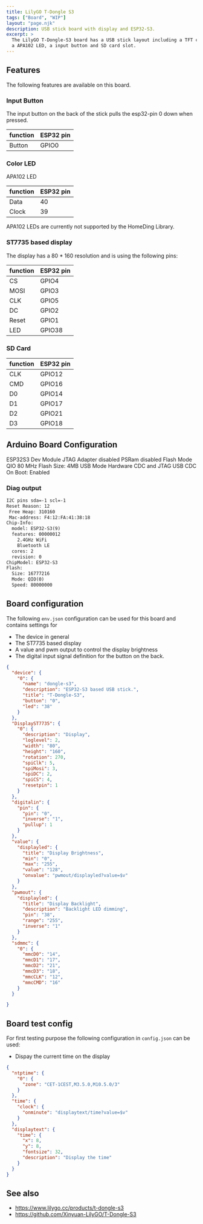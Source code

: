```yaml
---
title: LilyGO T-Dongle S3
tags: ["Board", "WIP"]
layout: "page.njk"
description: USB stick board with display and ESP32-S3.
excerpt: >
  The LilyGO T-Dongle-S3 board has a USB stick layout including a TFT color display,
  a APA102 LED, a input button and SD card slot.
---
```



## Features

The following features are available on this board.


### Input Button

The input button on the back of the stick pulls the esp32-pin 0 down when pressed. 

| function | ESP32 pin |
| -------- | --------- |
| Button   | GPIO0     |


### Color LED

APA102 LED

| function | ESP32 pin |
| -------- | --------- |
| Data     | 40        |
| Clock    | 39        |

APA102 LEDs are currently not supported by the HomeDing Library.

<!-- TODO: APA102Element similar to NEOElement -->


### ST7735 based display

The display has a 80 * 160 resolution and is using the following pins:

| function | ESP32 pin |
| -------- | --------- |
| CS       | GPIO4     |
| MOSI     | GPIO3     |
| CLK      | GPIO5     |
| DC       | GPIO2     |
| Reset    | GPIO1     |
| LED      | GPIO38    |


### SD Card

| function | ESP32 pin |
| -------- | --------- |
| CLK      | GPIO12    |
| CMD      | GPIO16    |
| D0       | GPIO14    |
| D1       | GPIO17    |
| D2       | GPIO21    |
| D3       | GPIO18    |

## Arduino Board Configuration

ESP32S3 Dev Module
JTAG Adapter disabled
PSRam disabled
Flash Mode QIO 80 MHz
Flash Size: 4MB
USB Mode Hardware CDC and JTAG
USB CDC On Boot: Enabled

### Diag output

``` txt
I2C pins sda=-1 scl=-1
Reset Reason: 12
 Free Heap: 310160
 Mac-address: F4:12:FA:41:38:18
Chip-Info:
  model: ESP32-S3(9)
  features: 00000012
    2.4GHz WiFi
    Bluetooth LE
  cores: 2
  revision: 0
ChipModel: ESP32-S3
Flash:
  Size: 16777216
  Mode: QIO(0)
  Speed: 80000000
```

## Board configuration

The following `env.json` configuration can be used for this board and contains settings for

* The device in general
* The ST7735 based display
* A value and pwm output to control the display brightness
* The digital input signal definition for the button on the back.


``` json
{
  "device": {
    "0": {
      "name": "dongle-s3",
      "description": "ESP32-S3 based USB stick.",
      "title": "T-Dongle-S3",
      "button": "0",
      "led": "38"
    }
  },
  "DisplayST7735": {
    "0": {
      "description": "Display",
      "loglevel": 2,
      "width": "80",
      "height": "160",
      "rotation": 270,
      "spiClk": 5,
      "spiMosi": 3,
      "spiDC": 2,
      "spiCS": 4,
      "resetpin": 1
    }
  },
  "digitalin": {
    "pin": {
      "pin": "0",
      "inverse": "1",
      "pullup": 1
    }
  },
  "value": {
    "displayled": {
      "title": "Display Brightness",
      "min": "0",
      "max": "255",
      "value": "128",
      "onvalue": "pwmout/displayled?value=$v"
    }
  },
  "pwmout": {
    "displayled": {
      "title": "Display Backlight",
      "description": "Backlight LED dimming",
      "pin": "38",
      "range": "255",
      "inverse": "1"
    }
  },
  "sdmmc": {
    "0": {
      "mmcD0": "14",
      "mmcD1": "17",
      "mmcD2": "21",
      "mmcD3": "18",
      "mmcCLK": "12",
      "mmcCMD": "16"
    }
  }

}
```


## Board test config

For first testing purpose the following configuration in `config.json` can be used:

* Dispay the current time on the display


``` json
{
  "ntptime": {
    "0": {
      "zone": "CET-1CEST,M3.5.0,M10.5.0/3"
    }
  },
  "time": {
    "clock": {
      "onminute": "displaytext/time?value=$v"
    }
  },
  "displaytext": {
    "time": {
      "x": 8,
      "y": 8,
      "fontsize": 32,
      "description": "Display the time"
    }
  }
}
```

## See also

* <https://www.lilygo.cc/products/t-dongle-s3>
* <https://github.com/Xinyuan-LilyGO/T-Dongle-S3>

